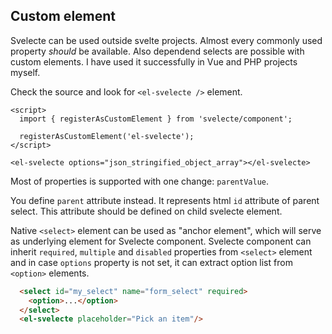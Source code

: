 ## Custom element

Svelecte can be used outside svelte projects. Almost every commonly used property _should_ be available. Also
dependend selects are possible with custom elements. I have used it successfully in Vue and PHP projects myself.

Check the source and look for `<el-svelecte />` element.

```svelte
<script>
  import { registerAsCustomElement } from 'svelecte/component';

  registerAsCustomElement('el-svelecte');
</script>

<el-svelecte options="json_stringified_object_array"></el-svelecte>
```

Most of properties is supported with one change: `parentValue`.

You define `parent` attribute instead. It represents html `id` attribute of parent select.
This attribute should be defined on child svelecte element.

Native `<select>` element can be used as "anchor element", which will serve as underlying element for Svelecte component.
Svelecte component can inherit `required`, `multiple` and `disabled` properties from `<select>` element and in case `options`
property is not set, it can extract option list from `<option>` elements.

```html
  <select id="my_select" name="form_select" required>
    <option>...</option>
  </select>
  <el-svelecte placeholder="Pick an item"/>
```
